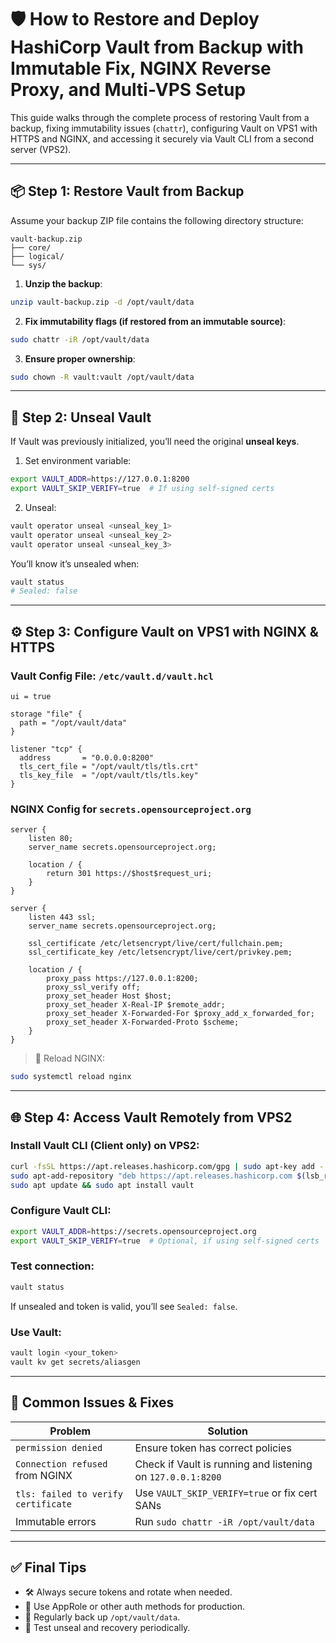 # 🛡️ How to Restore and Deploy HashiCorp Vault from Backup with Immutable Fix, NGINX Reverse Proxy, and Multi-VPS Setup

This guide walks through the complete process of restoring Vault from a backup, fixing immutability issues (`chattr`), configuring Vault on VPS1 with HTTPS and NGINX, and accessing it securely via Vault CLI from a second server (VPS2).

---

## 📦 Step 1: Restore Vault from Backup

Assume your backup ZIP file contains the following directory structure:

```
vault-backup.zip
├── core/
├── logical/
└── sys/
```

1. **Unzip the backup**:

```bash
unzip vault-backup.zip -d /opt/vault/data
```

2. **Fix immutability flags (if restored from an immutable source)**:

```bash
sudo chattr -iR /opt/vault/data
```

3. **Ensure proper ownership**:

```bash
sudo chown -R vault:vault /opt/vault/data
```

---

## 🔐 Step 2: Unseal Vault

If Vault was previously initialized, you’ll need the original **unseal keys**.

1. Set environment variable:

```bash
export VAULT_ADDR=https://127.0.0.1:8200
export VAULT_SKIP_VERIFY=true  # If using self-signed certs
```

2. Unseal:

```bash
vault operator unseal <unseal_key_1>
vault operator unseal <unseal_key_2>
vault operator unseal <unseal_key_3>
```

You’ll know it’s unsealed when:

```bash
vault status
# Sealed: false
```

---

## ⚙️ Step 3: Configure Vault on VPS1 with NGINX & HTTPS

### Vault Config File: `/etc/vault.d/vault.hcl`

```hcl
ui = true

storage "file" {
  path = "/opt/vault/data"
}

listener "tcp" {
  address       = "0.0.0.0:8200"
  tls_cert_file = "/opt/vault/tls/tls.crt"
  tls_key_file  = "/opt/vault/tls/tls.key"
}
```

### NGINX Config for `secrets.opensourceproject.org`

```nginx
server {
    listen 80;
    server_name secrets.opensourceproject.org;

    location / {
        return 301 https://$host$request_uri;
    }
}

server {
    listen 443 ssl;
    server_name secrets.opensourceproject.org;

    ssl_certificate /etc/letsencrypt/live/cert/fullchain.pem;
    ssl_certificate_key /etc/letsencrypt/live/cert/privkey.pem;

    location / {
        proxy_pass https://127.0.0.1:8200;
        proxy_ssl_verify off;
        proxy_set_header Host $host;
        proxy_set_header X-Real-IP $remote_addr;
        proxy_set_header X-Forwarded-For $proxy_add_x_forwarded_for;
        proxy_set_header X-Forwarded-Proto $scheme;
    }
}
```

> 🔄 Reload NGINX:

```bash
sudo systemctl reload nginx
```

---

## 🌐 Step 4: Access Vault Remotely from VPS2

### Install Vault CLI (Client only) on VPS2:

```bash
curl -fsSL https://apt.releases.hashicorp.com/gpg | sudo apt-key add -
sudo apt-add-repository "deb https://apt.releases.hashicorp.com $(lsb_release -cs) main"
sudo apt update && sudo apt install vault
```

### Configure Vault CLI:

```bash
export VAULT_ADDR=https://secrets.opensourceproject.org
export VAULT_SKIP_VERIFY=true  # Optional, if using self-signed certs
```

### Test connection:

```bash
vault status
```

If unsealed and token is valid, you’ll see `Sealed: false`.

### Use Vault:

```bash
vault login <your_token>
vault kv get secrets/aliasgen
```

---

## 🧯 Common Issues & Fixes

| Problem                             | Solution                                                    |
| ----------------------------------- | ----------------------------------------------------------- |
| `permission denied`                 | Ensure token has correct policies                           |
| `Connection refused` from NGINX     | Check if Vault is running and listening on `127.0.0.1:8200` |
| `tls: failed to verify certificate` | Use `VAULT_SKIP_VERIFY=true` or fix cert SANs               |
| Immutable errors                    | Run `sudo chattr -iR /opt/vault/data`                       |

---

## ✅ Final Tips

- 🛠 Always secure tokens and rotate when needed.
- 🧩 Use AppRole or other auth methods for production.
- 🔁 Regularly back up `/opt/vault/data`.
- 🧪 Test unseal and recovery periodically.
